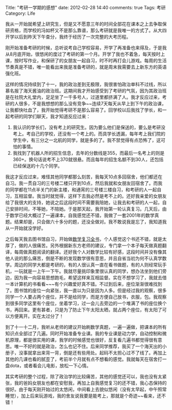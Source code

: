 Title: "考研一学期的感想"
date: 2012-02-28 14:40
comments: true
Tags: 考研
Category: Life 

我从一开始就希望上研究生，但是又不愿意三年的时间全部花在课本之上去争取保研资格，而学校的冯如杯又不是那么靠谱，那么考研就是我唯一的方式了。从大四开学以后到昨天下午查分，我终于经历了一次完整的大考历程。

刚开始准备考研的时候，总听说考自己学校容易，开学了再准备也来得及，于是我从8月底开始，很悠闲的度过了考研的第一个月。开学了我也不着急，每天按时上课，按时写作业，和保研了的女朋友一起自习，时不时再打会儿游戏。每周的生活节奏真是不错，唯一能看出来我是准备考研的，就是周末我需要去上新东方的英语强化班。

这样的情况持续到了十一，我的政治差到无极限，我很害怕政治单科不过线，所以慕名报了海天酱油的政治班。这期间我才开始感受到了考研的气氛，因为其政治班是在社院大礼堂内，足足坐了一千多号人，过道里都挤满了人。我才反应过来，考研的人很多，不是我想想的那么没有竞争~~连续7天每天从早上到下午的政治课，让我都快吐血了，我开始觉得考研不是那么容易了。回学校以后我找了学长，和一起考研的同学们聊天，我才知道反应过来：

1. 我认识的学长们，没有考上的研究生。因为要么他们是保送的，要么是考研没考上。考自己的学校，还没有一个考上的。而具学长透漏，每年考上我们院的学生中，有三分之一北航的同学，就是多的了。我不禁觉得有点恐怖了，这可怕的事情。
2. 我找到了机器人所的招生信息，去年的分数线是355，而最后一名考上的则是360+。换句话说考不上370就很悬。而且每年的招生名额不到30人，还包括已经保送的十几个同学。

我这才反应过来，难怪其他同学都那么刻苦，我每天10点多回宿舍，他们都还在自习。我一贯自习的三号楼二楼只开到10点，然后我就和女朋友回宿舍了。而我的同学都在11点半关门的新主楼，和通宵的三号楼三楼自习，和考研的人一起自习，互相监督。我当时就觉得，这样下去我必然是考不上的。还好我亲爱的女朋友给了我很大的支持，她说之后这段时间不需要我陪她，让我去和考研的人一起，自己安排时间，不等她，不陪她。于是那天起，我开始第一轮认真复习。几天后，由于数学已经大概过了一遍课本，自我感觉还不错，我做了一套2001年的数学真题。结果却是，只会做六十多分的题，还没全做对。我不敢说我是忘了，我知道我从一开始就没学好。

之后每天我去图书馆自习，开始做[数学复习全书](http://book.douban.com/subject/4398150/)，个人感觉这个书还不错，就是太厚了，做的人很痛苦。另外根据新东方老师的建议，专门拿一个本子每天做真题翻译，每周做真题阅读的翻译。还好我个人对数学比较有好感，这段时间并没有像其他人说的那么痛苦，倒是不断的发现数学很有意思，并且自省当初为何不认真学数学。周边的同学大都是考研的，有的人很认真一直在看书做题，有的人则经常玩手机，一玩就是一上午一下午。我就尽量挑印象里很认真的同学，想办法坐到他们旁边，因为我一向容易思想跑毛，希望这样来互相监督。实在不想学习了，我就去借一本计算机的书看看~~~有个兴趣爱好真不错。不过到后来，座位渐渐很难找到了。图书馆的座位一向紧张，我一直以为只是因为人多。但是经过我的观察，很多同学一个人要占两个座位，并不是给同学，而是方便自己放书，衣服，包。我观察到很多同学这里有个座位，坐着学习，过一会儿去旁边的一个堆满了书的座位换个书，再回来。更有甚者，只是为了防止下午太阳太晒，就占两个座位，有太阳了可以方便离开。实在太过分了！

到了十一十二月，我听从老师的建议开始刷数学真题，一遍一遍做，把课本的所有知识点全部过了几遍。同时开始准备专业课。我的专业课是动力学，自动控制和微机原理，都是很实用的课，我学的时候感觉也很好，反复看几遍书都觉得很有意思。唯一不好的就是政治，怎么也记不住。后来同学推荐，我买了一个海天出的小册子，没事就拿出来背一背，倒是还有些用处。起码不太担心过不了线了。再加上其他的几课也看的腻歪了，考前半个月就有点不想看的感觉。我就每天在宿舍打一盘dota，或者看会儿电影，放松一下心情。

其实考研的整个过程，除了政治学的比较痛苦，其他的感觉还可以，我也没有太紧张，我的爸妈女朋友也都在安慰我，再加上自我感觉复习的还不错，我心态保持的很好。由于每天刚开始过的太悠闲，中间看上去貌似悠闲（没有太早起，中午照常睡觉），加上后来玩游戏，我的舍友说我要是能考上，那就是个奇迹~~看来，还不错！


